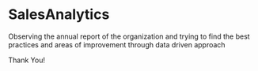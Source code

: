 # SalesAnalytics
Observing the annual report of the organization and trying to find the best practices and areas of improvement through data driven approach

Thank You!

